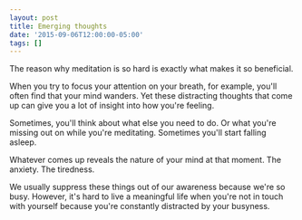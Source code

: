 ```yaml
---
layout: post
title: Emerging thoughts
date: '2015-09-06T12:00:00-05:00'
tags: []
---
```

The reason why meditation is so hard is exactly what makes it so beneficial.

When you try to focus your attention on your breath, for example, you'll often find that your mind wanders. Yet these distracting thoughts that come up can give you a lot of insight into how you're feeling.

Sometimes, you'll think about what else you need to do. Or what you're missing out on while you're meditating. Sometimes you'll start falling asleep.

Whatever comes up reveals the nature of your mind at that moment. The anxiety. The tiredness.

We usually suppress these things out of our awareness because we're so busy. However, it's hard to live a meaningful life when you're not in touch with yourself because you're constantly distracted by your busyness.
